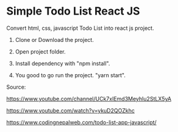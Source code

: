 # Simple Todo List React JS

Convert html, css, javascript Todo List into react js project.

1. Clone or Download the project.

2. Open project folder.

3. Install dependency with "npm install".

4. You good to go run the project. "yarn start".

Source:

https://www.youtube.com/channel/UCk7xIEmd3MeyhIu2StLX5yA

https://www.youtube.com/watch?v=ykuD2QOZkhc

https://www.codingnepalweb.com/todo-list-app-javascript/
